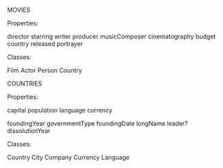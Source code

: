 MOVIES

Properties:

director
starring
writer
producer
musicComposer
cinematography
budget
country
released
portrayer

Classes:

Film
Actor
Person
Country


COUNTRIES

Properties:

capital
population
language
currency

foundingYear
governmentType
foundingDate
longName
leader?
dissolutionYear


Classes:

Country
City
Company
Currency
Language
